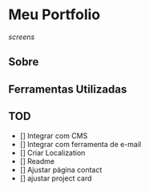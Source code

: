 # Meu Portfolio
*screens*
## Sobre

## Ferramentas Utilizadas

## TOD

- [] Integrar com CMS
- [] Integrar com ferramenta de e-mail
- [] Criar Localization
- [] Readme
- [] Ajustar página contact
- [] ajustar project card
